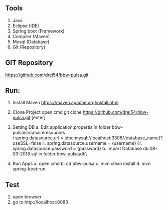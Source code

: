 Tools
-----------------------------
1. Java 
2. Eclipse (IDE)
3. Spring boot (Framework)
4. Compiler (Maven)
5. Mysql (Database)
6. Git (Repository)

GIT Repository
----------------------------
https://github.com/drei54/bbw-pulsa.git

Run:
-----------------------------
1. Install Maven
	https://maven.apache.org/install.html
2. Clone Project
	open cmd 
	git clone https://github.com/drei54/bbw-pulsa.git [enter]
3. Setting DB
	a. Edit application.propertis in folder bbw-pulsa\src\main\resources\
		i spring.datasource.url = jdbc:mysql://localhost:3306/{database_name}?useSSL=false
		ii. spring.datasource.username = {username}
		iii. spring.datasource.password = {password}
	b. Import Database db.08-03-2018.sql in folder bbw-pulsa\db\

4. Run Apps
	a. open cmd
	b. cd bbw-pulsa
	c. mvn clean install
	d. mvn spring-boot:run

Test
---------------------------
1. open browser
2. go to http://localhost:8083
